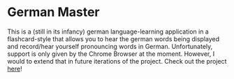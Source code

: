 # German Master
This is a (still in its infancy) german language-learning application in a flashcard-style that allows you to hear the german words being displayed and record/hear yourself pronouncing words in German. Unfortunately, support is only given by the Chrome Browser at the moment. However, I would to extend that in future iterations of the project. Check out the project [here](https://dlaesker.github.io/GermanMaster/index)!

